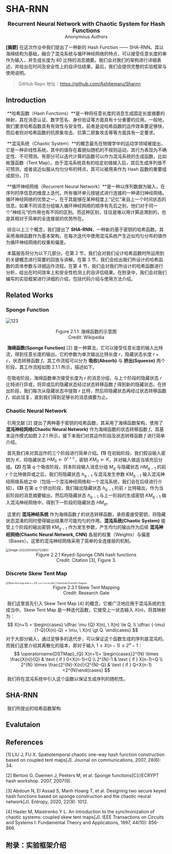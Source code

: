 # SHA-RNN

<center style="font-weight: 700; font-size: 18px">Recurrent Neural Network with Chaotic System for Hash Functions</center>

<center>Anonymous Authors</center>

**[摘要]** 在这次作业中我们提出了一种新的 Hash Function —— SHA-RNN。其以海绵结构为基础，融合了混沌系统与循环神经网络的特点，可以接受任意长度的串作为输入，并生成长度为 80 比特的消息摘要。我们会对我们的架构进行详细表述，并给出在时间及安全性上的自评估结果。最后，我们会提供完整的实验框架与使用说明。

> GitHub Repo 地址：https://github.com/Ashitemaru/Sharnn

## Introduction

​		**哈希函数（Hash Functions）**是一种将任意长度的消息生成固定长度摘要的映射，其在消息认证、数字签名、身份验证等方面具有十分重要的应用。一般地，我们要求哈希函数具有有效性与安全性，前者是说哈希函数的运作效率要足够快，而后者则对哈希函数的抗原象攻击、抗第二原象攻击等等方面具有一定要求。

​		**混沌系统（Chaotic System）**的概念最先在物理学中的运动学领域被提出，它是一种非线性系统，其中的值存在着貌似随机的不规则运动，其行为表现为不确定性、不可预测。有部分可以迭代计算的函数可以作为混沌系统的生成函数，比如帐篷函数（Tent Map）。由于混沌系统具有的给定初值输入后，其后生成序列值不可预测，或者说近似服从均匀分布的特点，其可以被用来作为 Hash 函数的重要组成部分。[1]

​		**循环神经网络（Recurrent Neural Network）**是一种以序列数据为输入，在序列时序信息的维度上迭代，所有循环单元按链式进行连接的一种递归神经网络。循环神经网络的优势之一，在于其能够在某种程度上“记忆”来自上一个时间状态的信息。如果不同消息分组输入循环神经网络的顺序有先后之别，他们对于同一个“神经元”的作用也有不同的区别。而这种区别，往往是难以用计算追溯到的，也是其相对于简单的全连接层的优势所在。

​		综合以上三个概念，我们提出了 **SHA-RNN**，一种新的基于密钥的哈希函数。其采用海绵函数作为基本架构，在每次迭代中使用混沌系统产生近似均匀分布的值作为循环神经网络的权重和偏差。

​		本篇报告将分为以下几部分。在第 2 节，我们会对我们设计哈希函数时所运用到的关键概念进行简要的回放与讲解。在第 3 节，我们会给出我们所设计的哈希函数的具体参数与详细运作流程。在第 4 节，我们会对我们所设计的哈希函数进行分析，给出在时间效率上和安全性检测上的自评估结果。在附录中，我们会对我们编写的实验框架进行详细的介绍，包括代码介绍与使用方法介绍。



## Related Works

### Sponge Function

![123](https://s2.loli.net/2022/05/14/jPtJW9BGEbS35au.png)

<center>Figure 2.1.1: 海绵函数的示意图<br/>Credit: Wikipedia</center>

​		**海绵函数(Sponge Function)** [2] 是一种算法，它可以接受任意长度的输入比特流，得到任意长度的输出。它的参数为单次输出比特长度 $r$，隐藏状态长度 $r+c$，状态转移函数 $f$。其工作流程可以分为 **吸收(Absorb)** 与 **挤出(Squeeze)** 两个阶段，其工作流程如图 2.1.1 所示，描述如下。

​		在吸收阶段，海绵函数单次接受长度为 $r$ 的消息分组，与上个阶段的隐藏状态 $r$ 比特进行异或，将异或后的隐藏状态经过状态转移函数 $f$ 得到新的隐藏状态。在挤出阶段，我们每次从隐藏状态中提取 $r$ 比特，然后将隐藏状态再经过状态转移函数 $f$，如此往复，直到我们得到足够长的消息摘要为止。

### Chaotic Neural Network

​		引用文献 [2] 提出了两种基于密钥的哈希函数，其采用了海绵函数架构，使用了 **混沌神经网络(Chaotic Neural Network)** 作为海绵函数的状态转移函数 $f$。其基本运作模式如图 2.2.1 所示，接下来我们对其运作阶段及状态转移函数 $f$ 进行简单介绍。

​		首先我们来对其运作的三个阶段进行简单介绍。**(1)** 在初始阶段，我们假设输入密钥为 $K$，将隐藏状态 $HM_0 \leftarrow 0^{r+c}$，密钥 $KM_0 \leftarrow K$，并对输入做适当填充后分组。**(2)** 在第 $q$ 个吸收阶段，将本阶段输入消息分组 $M_q$ 与隐藏状态 $HM_{q-1}$ 的前 $r$ 个比特做异或之后，我们将隐藏状态 $h_{q-1}$ 与混沌发生参数 $KM_{q-1}$ 输入混沌神经网络系统之中（包括一个混沌神经网络和一个混沌系统，我们会在后续进行介绍）。**(3)** 在第 $q$ 个挤出阶段，我们输出隐藏状态 $h_{q-1}$ 的前 $r$ 比特输出，作为当前阶段的消息摘要输出，然后将隐藏状态 $h_{q-1}$ 与上一阶段的生成密钥 $KM_{q-1}$ 输入混沌神经网络中，得到下一阶段的隐藏状态 $HM_{q}$。

​		这里的 **混沌神经系统** 作为海绵函数 $f$ 的状态转移函数，承担着接受密钥，将隐藏状态混淆的同时使得输出结果尽可能均匀的作用。**混沌系统(Chaotic System)** 接受上个阶段的输出密钥 $KM_{q-1}$ 作为发生参数，产生均匀的输出作为后续 **混沌神经网络(Chaotic Neural Network, CNN)** 各层的权重（Weights）与偏差（Biases）。这里的混沌神经网络采用了简单的全连接层的机制。

<img src="https://s2.loli.net/2022/05/14/9wNA1VRJxDFWZsC.png" alt="image-20220514152723851" style="zoom: 67%;" />

<center>Figure 2.2.1 Keyed-Sponge CNN hash functions<br/>Credit: Citation [3], Figure 3.</center> 

### Discrete Skew Tent Map

<img src="https://s2.loli.net/2022/05/14/NUnKIXO6DMGSJ7h.png" alt="Skew tent map with a = 0.6, x n+1 vs xn plot | Download Scientific Diagram" style="zoom:50%;" />

<center>Figure 2.3.1 Skew Tent Mapping<br/>Credit: Research Gate</center>

​		我们这里首先引入 Skew Tent Map [4] 的概念，它被广泛地应用于混沌系统的生成当中。Skew Tent Map 是一种迭代函数，它接受上一状态输入 $X(n)$，将其映射为：
$$
X(n+1) = 
\begin{cases} 
\dfrac \mu {Q} X(n), \ X(n) \le Q, \\
\dfrac {-\mu} {1-Q}(X(n)-Q) + \mu, \ X(n) \gt Q.
\end{cases}
$$
​		对于大部分输入，通过足够多的迭代步，可以保证这个函数生成的序列是混沌的。而我们这里介绍其离散化的版本，即对于输入 $1 \le X(n-1) \le 2^n-1$：
$$
\operatorname{DSTMap}_{Q} X(n+1)= \begin{cases}2^{N} \times \frac{X(n)}{Q} & \text { if } 0<X(n-1)<Q \\ 2^{N}-1 & \text { if } X(n-1)=Q \\ 2^{N} \times \frac{2^{N}-X(n)}{2^{N}-Q} & \text { if } Q<X(n-1)<2^{N}\end{cases}
$$
​		我们将在混沌系统中引入这个函数以保证生成序列的随机性。



## SHA-RNN

​		我们所提出的哈希函数架构



## Evalutaion



## References

[1] LIU J, FU X. Spatiotemporal chaotic one-way hash function construction based on coupled tent maps[J]. Journal on communications, 2007, 28(6): 34.

[2] Bertoni G, Daemen J, Peeters M, et al. Sponge functions[C]//ECRYPT hash workshop. 2007, 2007(9).

[3] Abdoun N, El Assad S, Manh Hoang T, et al. Designing two secure keyed hash functions based on sponge construction and the chaotic neural network[J]. Entropy, 2020, 22(9): 1012.

[4] Hasler M, Maistrenko Y L. An introduction to the synchronization of chaotic systems: coupled skew tent maps[J]. IEEE Transactions on Circuits and Systems I: Fundamental Theory and Applications, 1997, 44(10): 856-866.



## 附录：实验框架介绍

